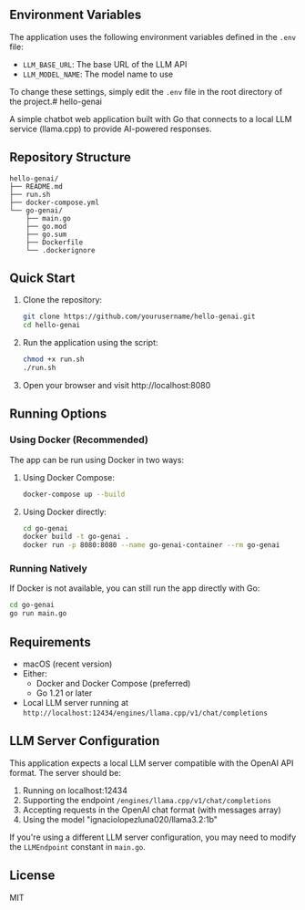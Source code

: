 ## Environment Variables

The application uses the following environment variables defined in the `.env` file:

- `LLM_BASE_URL`: The base URL of the LLM API
- `LLM_MODEL_NAME`: The model name to use

To change these settings, simply edit the `.env` file in the root directory of the project.# hello-genai

A simple chatbot web application built with Go that connects to a local LLM service (llama.cpp) to provide AI-powered responses.

## Repository Structure

```
hello-genai/
├── README.md
├── run.sh
├── docker-compose.yml
└── go-genai/
    ├── main.go
    ├── go.mod
    ├── go.sum
    ├── Dockerfile
    └── .dockerignore
```

## Quick Start

1. Clone the repository:
   ```bash
   git clone https://github.com/yourusername/hello-genai.git
   cd hello-genai
   ```

2. Run the application using the script:
   ```bash
   chmod +x run.sh
   ./run.sh
   ```

3. Open your browser and visit http://localhost:8080

## Running Options

### Using Docker (Recommended)

The app can be run using Docker in two ways:

1. Using Docker Compose:
   ```bash
   docker-compose up --build
   ```

2. Using Docker directly:
   ```bash
   cd go-genai
   docker build -t go-genai .
   docker run -p 8080:8080 --name go-genai-container --rm go-genai
   ```

### Running Natively

If Docker is not available, you can still run the app directly with Go:

```bash
cd go-genai
go run main.go
```

## Requirements

- macOS (recent version)
- Either:
  - Docker and Docker Compose (preferred)
  - Go 1.21 or later
- Local LLM server running at `http://localhost:12434/engines/llama.cpp/v1/chat/completions`

## LLM Server Configuration

This application expects a local LLM server compatible with the OpenAI API format. The server should be:

1. Running on localhost:12434
2. Supporting the endpoint `/engines/llama.cpp/v1/chat/completions`
3. Accepting requests in the OpenAI chat format (with messages array)
4. Using the model "ignaciolopezluna020/llama3.2:1b"

If you're using a different LLM server configuration, you may need to modify the `LLMEndpoint` constant in `main.go`.

## License

MIT
